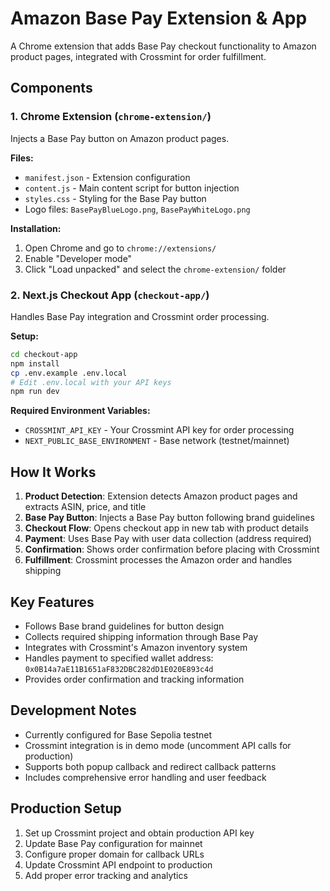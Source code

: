 # Amazon Base Pay Extension & App

A Chrome extension that adds Base Pay checkout functionality to Amazon product pages, integrated with Crossmint for order fulfillment.

## Components

### 1. Chrome Extension (`chrome-extension/`)
Injects a Base Pay button on Amazon product pages.

**Files:**
- `manifest.json` - Extension configuration
- `content.js` - Main content script for button injection
- `styles.css` - Styling for the Base Pay button
- Logo files: `BasePayBlueLogo.png`, `BasePayWhiteLogo.png`

**Installation:**
1. Open Chrome and go to `chrome://extensions/`
2. Enable "Developer mode"
3. Click "Load unpacked" and select the `chrome-extension/` folder

### 2. Next.js Checkout App (`checkout-app/`)
Handles Base Pay integration and Crossmint order processing.

**Setup:**
```bash
cd checkout-app
npm install
cp .env.example .env.local
# Edit .env.local with your API keys
npm run dev
```

**Required Environment Variables:**
- `CROSSMINT_API_KEY` - Your Crossmint API key for order processing
- `NEXT_PUBLIC_BASE_ENVIRONMENT` - Base network (testnet/mainnet)

## How It Works

1. **Product Detection**: Extension detects Amazon product pages and extracts ASIN, price, and title
2. **Base Pay Button**: Injects a Base Pay button following brand guidelines
3. **Checkout Flow**: Opens checkout app in new tab with product details
4. **Payment**: Uses Base Pay with user data collection (address required)
5. **Confirmation**: Shows order confirmation before placing with Crossmint
6. **Fulfillment**: Crossmint processes the Amazon order and handles shipping

## Key Features

- Follows Base brand guidelines for button design
- Collects required shipping information through Base Pay
- Integrates with Crossmint's Amazon inventory system
- Handles payment to specified wallet address: `0x0B14a7aE11B1651aF832DBC282dD1E020E893c4d`
- Provides order confirmation and tracking information

## Development Notes

- Currently configured for Base Sepolia testnet
- Crossmint integration is in demo mode (uncomment API calls for production)
- Supports both popup callback and redirect callback patterns
- Includes comprehensive error handling and user feedback

## Production Setup

1. Set up Crossmint project and obtain production API key
2. Update Base Pay configuration for mainnet
3. Configure proper domain for callback URLs
4. Update Crossmint API endpoint to production
5. Add proper error tracking and analytics
